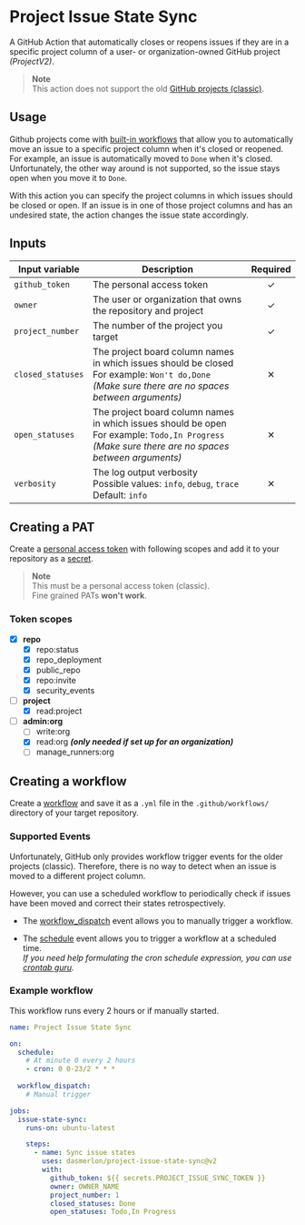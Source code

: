 # Project Issue State Sync

A GitHub Action that automatically closes or reopens issues if they are in a specific project column of a user- or organization-owned GitHub project _(ProjectV2)_. 

> **Note**  
> This action does not support the old [GitHub projects (classic)](https://docs.github.com/en/issues/organizing-your-work-with-project-boards).

## Usage

Github projects come with [built-in workflows](https://docs.github.com/en/issues/planning-and-tracking-with-projects/automating-your-project/using-the-built-in-automations) that allow you to automatically move an issue to a specific project column when it's closed or reopened. For example, an issue is automatically moved to `Done` when it's closed. Unfortunately, the other way around is not supported, so the issue stays open when you move it to `Done`. 

With this action you can specify the project columns in which issues should be closed or open. If an issue is in one of those project columns and has an undesired state, the action changes the issue state accordingly.

## Inputs

| Input variable   | Description                                                                                                                                                 | Required |
| ---------------- | ----------------------------------------------------------------------------------------------------------------------------------------------------------- | :------: |
| `github_token`   | The personal access token                                                                                                                                   |     ✓    |
| `owner`          | The user or organization that owns the repository and project                                                                                               |     ✓    |
| `project_number` | The number of the project you target                                                                                                                        |     ✓    |   
| `closed_statuses`   | The project board column names in which issues should be closed <br> For example: `Won't do,Done` <br> _(Make sure there are no spaces between arguments)_  |     ✕    |   
| `open_statuses`     | The project board column names in which issues should be open <br> For example: `Todo,In Progress` <br> _(Make sure there are no spaces between arguments)_ |     ✕    |  
| `verbosity`      | The log output verbosity <br> Possible values: `info`, `debug`, `trace` <br> Default: `info`                                                                |     ✕    |

## Creating a PAT

Create a [personal access token](https://docs.github.com/en/authentication/keeping-your-account-and-data-secure/creating-a-personal-access-token) with following scopes and add it to your repository as a [secret](https://docs.github.com/en/actions/security-guides/encrypted-secrets#creating-encrypted-secrets-for-a-repository). 

> **Note**  
> This must be a personal access token (classic).  
Fine grained PATs **won't work**.

### Token scopes

- [x] **repo**  
    - [x] repo:status
    - [x] repo_deployment
    - [x] public_repo
    - [x] repo:invite
    - [x] security_events
- [ ] **project**  
    - [x] read:project
- [ ] **admin:org**  
    - [ ] write:org
    - [x] read:org **_(only needed if set up for an organization)_**
    - [ ] manage_runners:org
    
## Creating a workflow

Create a [workflow](https://docs.github.com/en/actions/using-workflows) and save it as a `.yml` file in the `.github/workflows/` directory of your target repository.

### Supported Events

Unfortunately, GitHub only provides workflow trigger events for the older projects (classic). Therefore, there is no way to detect when an issue is moved to a different project column. 

However, you can use a scheduled workflow to periodically check if issues have been moved and correct their states retrospectively.

- The [workflow_dispatch](https://docs.github.com/en/actions/using-workflows/events-that-trigger-workflows#workflow_dispatch) event allows you to manually trigger a workflow.

- The [schedule](https://docs.github.com/en/actions/using-workflows/events-that-trigger-workflows#schedule) event allows you to trigger a workflow at a scheduled time.  
_If you need help formulating the cron schedule expression, you can use [crontab guru](https://crontab.guru/)._

### Example workflow

This workflow runs every 2 hours or if manually started.

```yaml
name: Project Issue State Sync

on: 
  schedule:
    # At minute 0 every 2 hours
    - cron: 0 0-23/2 * * *
  
  workflow_dispatch:
    # Manual trigger

jobs:
  issue-state-sync:
    runs-on: ubuntu-latest

    steps:
      - name: Sync issue states
        uses: dasmerlon/project-issue-state-sync@v2
        with:
          github_token: ${{ secrets.PROJECT_ISSUE_SYNC_TOKEN }}
          owner: OWNER_NAME
          project_number: 1
          closed_statuses: Done
          open_statuses: Todo,In Progress

```

